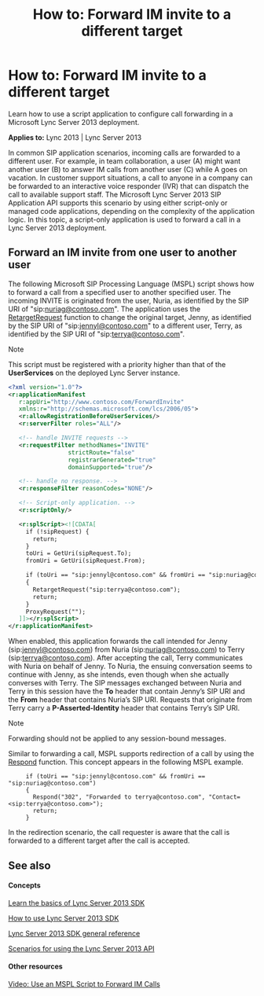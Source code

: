 ﻿---
title: 'How to: Forward IM invite to a different target'
TOCTitle: 'How to: Forward IM invite to a different target'
ms:assetid: 81d489bf-1e20-41fa-853d-d10541a6b654
ms:mtpsurl: https://msdn.microsoft.com/en-us/library/Dn439073(v=office.15)
ms:contentKeyID: 57096233
ms.date: 02/11/2016
mtps_version: v=office.15
dev_langs:
- xml
---

# How to: Forward IM invite to a different target

Learn how to use a script application to configure call forwarding in a Microsoft Lync Server 2013 deployment.


**Applies to:** Lync 2013 | Lync Server 2013

In common SIP application scenarios, incoming calls are forwarded to a different user. For example, in team collaboration, a user (A) might want another user (B) to answer IM calls from another user (C) while A goes on vacation. In customer support situations, a call to anyone in a company can be forwarded to an interactive voice responder (IVR) that can dispatch the call to available support staff. The Microsoft Lync Server 2013 SIP Application API supports this scenario by using either script-only or managed code applications, depending on the complexity of the application logic. In this topic, a script-only application is used to forward a call in a Lync Server 2013 deployment.

## Forward an IM invite from one user to another user

The following Microsoft SIP Processing Language (MSPL) script shows how to forward a call from a specified user to another specified user. The incoming INVITE is originated from the user, Nuria, as identified by the SIP URI of "sip:nuriag@contoso.com". The application uses the [RetargetRequest](https://msdn.microsoft.com/en-us/library/dn439184\(v=office.15\)) function to change the original target, Jenny, as identified by the SIP URI of "sip:jennyl@contoso.com" to a different user, Terry, as identified by the SIP URI of "sip:terrya@contoso.com".


> [!NOTE]
> <P>This script must be registered with a priority higher than that of the <STRONG>UserServices</STRONG> on the deployed Lync Server instance.</P>



```xml
<?xml version="1.0"?>
<r:applicationManifest
   r:appUri="http://www.contoso.com/ForwardInvite"
   xmlns:r="http://schemas.microsoft.com/lcs/2006/05">
   <r:allowRegistrationBeforeUserServices/>
   <r:serverFilter roles="ALL"/>

   <!-- handle INVITE requests -->
   <r:requestFilter methodNames="INVITE"
                 strictRoute="false"
                 registrarGenerated="true"
                 domainSupported="true"/>

   <!-- handle no response. -->
   <r:responseFilter reasonCodes="NONE"/>

   <!-- Script-only application. -->
   <r:scriptOnly/>

   <r:splScript><![CDATA[
     if (!sipRequest) {
       return;
     }
     toUri = GetUri(sipRequest.To); 
     fromUri = GetUri(sipRequest.From);

     if (toUri == "sip:jennyl@contoso.com" && fromUri == "sip:nuriag@contoso.com")
     {
       RetargetRequest("sip:terrya@contoso.com");
       return;
     }
     ProxyRequest("");
   ]]></r:splScript>
</r:applicationManifest>
```

When enabled, this application forwards the call intended for Jenny (sip:jennyl@contoso.com) from Nuria (sip:nuriag@contoso.com) to Terry (sip:terrya@contoso.com). After accepting the call, Terry communicates with Nuria on behalf of Jenny. To Nuria, the ensuing conversation seems to continue with Jenny, as she intends, even though when she actually converses with Terry. The SIP messages exchanged between Nuria and Terry in this session have the **To** header that contain Jenny’s SIP URI and the **From** header that contains Nuria’s SIP URI. Requests that originate from Terry carry a **P-Asserted-Identity** header that contains Terry’s SIP URI.


> [!NOTE]
> <P>Forwarding should not be applied to any session-bound messages.</P>



Similar to forwarding a call, MSPL supports redirection of a call by using the [Respond](https://msdn.microsoft.com/en-us/library/hh364786\(v=office.15\)) function. This concept appears in the following MSPL example.

``` 
     if (toUri == "sip:jennyl@contoso.com" && fromUri == "sip:nuriag@contoso.com")
     {
       Respond("302", "Forwarded to terrya@contoso.com", "Contact=<sip:terrya@contoso.com>");
       return;
     }
```

In the redirection scenario, the call requester is aware that the call is forwarded to a different target after the call is accepted.

## See also

#### Concepts

[Learn the basics of Lync Server 2013 SDK](learn-the-basics-of-lync-server-2013-sdk.md)

[How to use Lync Server 2013 SDK](how-to-use-lync-server-2013-sdk.md)

[Lync Server 2013 SDK general reference](lync-server-2013-sdk-general-reference.md)

[Scenarios for using the Lync Server 2013 API](scenarios-for-using-the-lync-server-2013-api.md)

#### Other resources

[Video: Use an MSPL Script to Forward IM Calls](http://www.microsoft.com/resources/msdn/en-us/office/media/video/video.html?cid=ldc%26from=mscomldc%26videoid=d30d1ca4-a6f6-4ca4-9da0-78dda38c335f)

